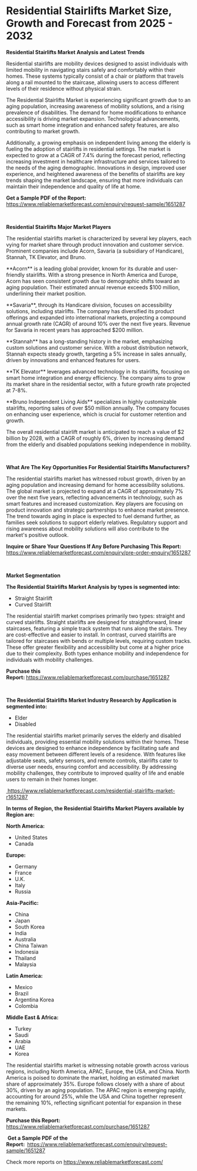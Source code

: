 <p><h1>Residential Stairlifts Market Size, Growth and Forecast from 2025 - 2032</h1></p><p><strong>Residential Stairlifts Market Analysis and Latest Trends</strong></p>
<p><p>Residential stairlifts are mobility devices designed to assist individuals with limited mobility in navigating stairs safely and comfortably within their homes. These systems typically consist of a chair or platform that travels along a rail mounted to the staircase, allowing users to access different levels of their residence without physical strain. </p><p>The Residential Stairlifts Market is experiencing significant growth due to an aging population, increasing awareness of mobility solutions, and a rising prevalence of disabilities. The demand for home modifications to enhance accessibility is driving market expansion. Technological advancements, such as smart home integration and enhanced safety features, are also contributing to market growth. </p><p>Additionally, a growing emphasis on independent living among the elderly is fueling the adoption of stairlifts in residential settings. The market is expected to grow at a CAGR of 7.4% during the forecast period, reflecting increasing investment in healthcare infrastructure and services tailored to the needs of the aging demographic. Innovations in design, improved user experience, and heightened awareness of the benefits of stairlifts are key trends shaping the market landscape, ensuring that more individuals can maintain their independence and quality of life at home.</p></p>
<p><strong>Get a Sample PDF of the Report:&nbsp;</strong> <a href="https://www.reliablemarketforecast.com/enquiry/request-sample/1651287?utm_campaign=2280&utm_medium=2&utm_source=Github&utm_content=ia&utm_term=17022025&utm_id=residential-stairlifts">https://www.reliablemarketforecast.com/enquiry/request-sample/1651287</a></p>
<p>&nbsp;</p>
<p><strong>Residential Stairlifts Major Market Players</strong></p>
<p><p>The residential stairlifts market is characterized by several key players, each vying for market share through product innovation and customer service. Prominent companies include Acorn, Savaria (a subsidiary of Handicare), Stannah, TK Elevator, and Bruno.</p><p>**Acorn** is a leading global provider, known for its durable and user-friendly stairlifts. With a strong presence in North America and Europe, Acorn has seen consistent growth due to demographic shifts toward an aging population. Their estimated annual revenue exceeds $100 million, underlining their market position.</p><p>**Savaria**, through its Handicare division, focuses on accessibility solutions, including stairlifts. The company has diversified its product offerings and expanded into international markets, projecting a compound annual growth rate (CAGR) of around 10% over the next five years. Revenue for Savaria in recent years has approached $200 million.</p><p>**Stannah** has a long-standing history in the market, emphasizing custom solutions and customer service. With a robust distribution network, Stannah expects steady growth, targeting a 5% increase in sales annually, driven by innovations and enhanced features for users.</p><p>**TK Elevator** leverages advanced technology in its stairlifts, focusing on smart home integration and energy efficiency. The company aims to grow its market share in the residential sector, with a future growth rate projected at 7-8%.</p><p>**Bruno Independent Living Aids** specializes in highly customizable stairlifts, reporting sales of over $50 million annually. The company focuses on enhancing user experience, which is crucial for customer retention and growth.</p><p>The overall residential stairlift market is anticipated to reach a value of $2 billion by 2028, with a CAGR of roughly 6%, driven by increasing demand from the elderly and disabled populations seeking independence in mobility.</p></p>
<p>&nbsp;</p>
<p><strong>What Are The Key Opportunities For Residential Stairlifts Manufacturers?</strong></p>
<p><p>The residential stairlifts market has witnessed robust growth, driven by an aging population and increasing demand for home accessibility solutions. The global market is projected to expand at a CAGR of approximately 7% over the next five years, reflecting advancements in technology, such as smart features and increased customization. Key players are focusing on product innovation and strategic partnerships to enhance market presence. The trend towards aging in place is expected to fuel demand further, as families seek solutions to support elderly relatives. Regulatory support and rising awareness about mobility solutions will also contribute to the market's positive outlook.</p></p>
<p><strong>Inquire or Share Your Questions If Any Before Purchasing This Report:</strong> <a href="https://www.reliablemarketforecast.com/enquiry/pre-order-enquiry/1651287?utm_campaign=2280&utm_medium=2&utm_source=Github&utm_content=ia&utm_term=17022025&utm_id=residential-stairlifts">https://www.reliablemarketforecast.com/enquiry/pre-order-enquiry/1651287</a></p>
<p>&nbsp;</p>
<p><strong>Market Segmentation</strong></p>
<p><strong>The Residential Stairlifts Market Analysis by types is segmented into:</strong></p>
<p><ul><li>Straight Stairlift</li><li>Curved Stairlift</li></ul></p>
<p><p>The residential stairlift market comprises primarily two types: straight and curved stairlifts. Straight stairlifts are designed for straightforward, linear staircases, featuring a simple track system that runs along the stairs. They are cost-effective and easier to install. In contrast, curved stairlifts are tailored for staircases with bends or multiple levels, requiring custom tracks. These offer greater flexibility and accessibility but come at a higher price due to their complexity. Both types enhance mobility and independence for individuals with mobility challenges.</p></p>
<p><strong>Purchase this Report:&nbsp;</strong><a href="https://www.reliablemarketforecast.com/purchase/1651287?utm_campaign=2280&utm_medium=2&utm_source=Github&utm_content=ia&utm_term=17022025&utm_id=residential-stairlifts">https://www.reliablemarketforecast.com/purchase/1651287</a></p>
<p>&nbsp;</p>
<p><strong>The Residential Stairlifts Market Industry Research by Application is segmented into:</strong></p>
<p><ul><li>Elder</li><li>Disabled</li></ul></p>
<p><p>The residential stairlifts market primarily serves the elderly and disabled individuals, providing essential mobility solutions within their homes. These devices are designed to enhance independence by facilitating safe and easy movement between different levels of a residence. With features like adjustable seats, safety sensors, and remote controls, stairlifts cater to diverse user needs, ensuring comfort and accessibility. By addressing mobility challenges, they contribute to improved quality of life and enable users to remain in their homes longer.</p></p>
<p><a href="https://www.reliablemarketforecast.com/residential-stairlifts-market-r1651287?utm_campaign=2280&utm_medium=2&utm_source=Github&utm_content=ia&utm_term=17022025&utm_id=residential-stairlifts">&nbsp;https://www.reliablemarketforecast.com/residential-stairlifts-market-r1651287</a></p>
<p><strong>In terms of Region, the Residential Stairlifts Market Players available by Region are:</strong></p>
<p>
    <p> <strong> North America: </strong>
        <ul>
            <li>United States</li>
            <li>Canada</li>
        </ul>
        </p> 
    <p> <strong> Europe: </strong>
        <ul>
            <li>Germany</li>
            <li>France</li>
            <li>U.K.</li>
            <li>Italy</li>
            <li>Russia</li>
        </ul>
        </p> 
    <p> <strong> Asia-Pacific: </strong>
        <ul>
            <li>China</li>
            <li>Japan</li>
            <li>South Korea</li>
            <li>India</li>
            <li>Australia</li>
            <li>China Taiwan</li>
            <li>Indonesia</li>
            <li>Thailand</li>
            <li>Malaysia</li>
        </ul>
        </p> 
    <p> <strong> Latin America: </strong>
        <ul>
            <li>Mexico</li>
            <li>Brazil</li>
            <li>Argentina Korea</li>
            <li>Colombia</li>
        </ul>
        </p> 
    <p> <strong> Middle East & Africa: </strong>
        <ul>
            <li>Turkey</li>
            <li>Saudi</li>
            <li>Arabia</li>
            <li>UAE</li>
            <li>Korea</li>
        </ul>
    </p>
    </p>
<p><p>The residential stairlifts market is witnessing notable growth across various regions, including North America, APAC, Europe, the USA, and China. North America is poised to dominate the market, holding an estimated market share of approximately 35%. Europe follows closely with a share of about 30%, driven by an aging population. The APAC region is emerging rapidly, accounting for around 25%, while the USA and China together represent the remaining 10%, reflecting significant potential for expansion in these markets.</p></p>
<p><strong>Purchase this Report: </strong><a href="https://www.reliablemarketforecast.com/purchase/1651287?utm_campaign=2280&utm_medium=2&utm_source=Github&utm_content=ia&utm_term=17022025&utm_id=residential-stairlifts">https://www.reliablemarketforecast.com/purchase/1651287</a></p>
<p>&nbsp;<strong>Get a Sample PDF of the Report:&nbsp;&nbsp;</strong><a href="https://www.reliablemarketforecast.com/enquiry/request-sample/1651287?utm_campaign=2280&utm_medium=2&utm_source=Github&utm_content=ia&utm_term=17022025&utm_id=residential-stairlifts">https://www.reliablemarketforecast.com/enquiry/request-sample/1651287</a></p>
<p><strong></strong></p>
<p>Check more reports on <a href="https://www.reliablemarketforecast.com/?utm_campaign=2280&utm_medium=2&utm_source=Github&utm_content=ia&utm_term=17022025&utm_id=residential-stairlifts">https://www.reliablemarketforecast.com/</a></p>